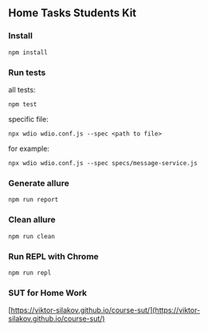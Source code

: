 ## Home Tasks Students Kit

### Install
`npm install`

### Run tests
all tests:

`npm test`

specific file:

`npx wdio wdio.conf.js --spec <path to file>`

for example:

`npx wdio wdio.conf.js --spec specs/message-service.js`

### Generate allure
`npm run report`

### Clean allure
`npm run clean`

### Run REPL with Chrome
`npm run repl`

### SUT for Home Work
[https://viktor-silakov.github.io/course-sut/](https://viktor-silakov.github.io/course-sut/)
